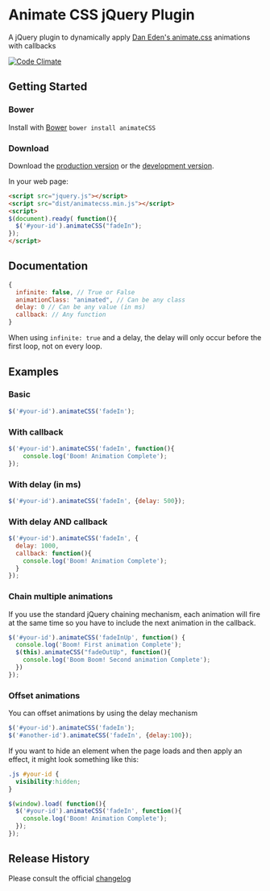 # Animate CSS jQuery Plugin

A jQuery plugin to dynamically apply [Dan Eden's animate.css][animate.css] animations with callbacks

[animate.css]: http://daneden.github.io/animate.css/

[![Code Climate](https://codeclimate.com/github/craigmdennis/animateCSS.png)](https://codeclimate.com/github/craigmdennis/animateCSS)

## Getting Started

### Bower
Install with [Bower][bower]
`bower install animateCSS`

[bower]: http://bower.io/

### Download

Download the [production version][min] or the [development version][max].

[min]: https://raw.github.com/craigmdennis/animateCSS/master/dist/jquery.animatecss.min.js
[max]: https://raw.github.com/craigmdennis/animateCSS/master/dist/jquery.animatecss.js

In your web page:

```html
<script src="jquery.js"></script>
<script src="dist/animatecss.min.js"></script>
<script>
$(document).ready( function(){
  $('#your-id').animateCSS("fadeIn");
});
</script>
```

## Documentation

```js
{
  infinite: false, // True or False
  animationClass: "animated", // Can be any class
  delay: 0 // Can be any value (in ms)
  callback: // Any function
}
```

When using `infinite: true` and a delay, the delay will only occur before the first loop, not on every loop.

## Examples

### Basic
```js
$('#your-id').animateCSS('fadeIn');
```

### With callback
```js
$('#your-id').animateCSS('fadeIn', function(){
    console.log('Boom! Animation Complete');
});
```

### With delay (in ms)
```js
$('#your-id').animateCSS('fadeIn', {delay: 500});
```

### With delay AND callback
```js
$('#your-id').animateCSS('fadeIn', {
  delay: 1000,
  callback: function(){
    console.log('Boom! Animation Complete');
  }
});
```

### Chain multiple animations
If you use the standard jQuery chaining mechanism, each animation will fire at the same time so you have to include the next animation in the callback.
```js
$('#your-id').animateCSS('fadeInUp', function() {
  console.log('Boom! First animation Complete');
  $(this).animateCSS("fadeOutUp", function(){
    console.log('Boom Boom! Second animation Complete');
  })
});
```

### Offset animations
You can offset animations by using the delay mechanism
```js
$('#your-id').animateCSS('fadeIn');
$('#another-id').animateCSS('fadeIn', {delay:100});
```

If you want to hide an element when the page loads and then apply an effect, it might look something like this:

```css
.js #your-id {
  visibility:hidden;
}
```
```js
$(window).load( function(){
  $('#your-id').animateCSS('fadeIn', function(){
    console.log('Boom! Animation Complete');
  });
});
```

## Release History
Please consult the official [changelog][changelog]

[changelog]: https://github.com/craigmdennis/animateCSS/blob/master/CHANGELOG.md
